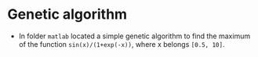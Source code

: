 # Genetic algorithm

- In folder `matlab` located a simple genetic algorithm to find the maximum of the function `sin(x)/(1+exp(-x))`, where x belongs `[0.5, 10]`.
